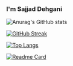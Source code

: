 ### I'm Sajjad Dehgani

<!--
**sajjad-dehghani/sajjad-dehghani** is a ✨ _special_ ✨ repository because its `README.md` (this file) appears on your GitHub profile.

Here are some ideas to get you started:

- 🔭 I’m currently working on ...
- 🌱 I’m currently learning ...
- 👯 I’m looking to collaborate on ...
- 🤔 I’m looking for help with ...
- 💬 Ask me about ...
- 📫 How to reach me: ...
- 😄 Pronouns: ...
- ⚡ Fun fact: ...
-->

![Anurag's GitHub stats](https://github-readme-stats.vercel.app/api?username=sajjad-dehghani&show_icons=true&theme=algolia)


[![GitHub Streak](https://github-readme-streak-stats.herokuapp.com/?user=sajjad-dehghani&theme=highcontrast)](https://git.io/streak-stats)

[![Top Langs](https://github-readme-stats.vercel.app/api/top-langs/?username=sajjad-dehghani&&layout=compact)](https://github.com/anuraghazra/github-readme-stats)

[![Readme Card](https://github-readme-stats.vercel.app/api/pin/?username=sajjad-dehghani&repo=github-readme-stats)](https://github.com/anuraghazra/github-readme-stats)
